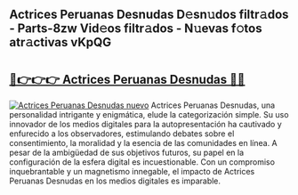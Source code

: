 ## Actrices Peruanas Desnudas D𝚎sn𝚞dos filtr𝚊dos - Parts-8zw Vid𝚎os filtr𝚊dos - N𝚞evas f𝚘tos atr𝚊ctivas vKpQG

# <h2><a href="http://mb2qyz4.tromn.icu/?c=Actrices+Peruanas+Desnudas">🔗👉👉👉 Actrices Peruanas Desnudas 🔗🔗</a></h2>

[![Actrices Peruanas Desnudas nuevo](https://i.imgur.com/pEAQMta.gif)](http://mb2qyz4.tromn.icu/?c=Actrices+Peruanas+Desnudas)
Actrices Peruanas Desnudas, una personalidad intrigante y enigmática, elude la categorización simple. Su uso innovador de los medios digitales para la autopresentación ha cautivado y enfurecido a los observadores, estimulando debates sobre el consentimiento, la moralidad y la esencia de las comunidades en línea. A pesar de la ambigüedad de sus objetivos futuros, su papel en la configuración de la esfera digital es incuestionable. Con un compromiso inquebrantable y un magnetismo innegable, el impacto de Actrices Peruanas Desnudas en los medios digitales es imparable.
